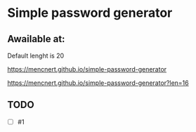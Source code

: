 # Simple password generator

## Awailable at:

Default lenght is 20

https://mencnert.github.io/simple-password-generator

https://mencnert.github.io/simple-password-generator?len=16

## TODO

- [ ] #1
